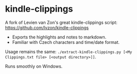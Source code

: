 # kindle-clippings

A fork of Levien van Zon's great kindle-clippings script: https://github.com/lvzon/kindle-clippings

- Exports the highlights and notes to markdown.
- Familiar with Czech characters and time/date format.

Usage remains the same: `./extract-kindle-clippings.py [<My Clippings.txt file> [<output directory>]]`.

Runs smoothly on Windows.

